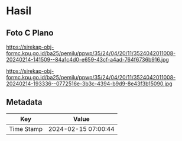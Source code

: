 # Hasil

## Foto C Plano

https://sirekap-obj-formc.kpu.go.id/ba25/pemilu/ppwp/35/24/04/20/11/3524042011008-20240214-141509--84a1c4d0-e659-43cf-a4ad-764f6736b916.jpg

https://sirekap-obj-formc.kpu.go.id/ba25/pemilu/ppwp/35/24/04/20/11/3524042011008-20240214-193336--0772516e-3b3c-4394-b9d9-8e43f3b15090.jpg


## Metadata

| Key        | Value               |
| ---------- | ------------------- |
| Time Stamp | 2024-02-15 07:00:44 |



